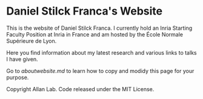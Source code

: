 # Daniel Stilck Franca's Website

This is the website of Daniel Stilck Franca. I currently hold an Inria Starting Faculty Position at Inria in France and am hosted by the École Normale Supérieure de Lyon.

Here you find information about my latest research and various links to talks I have given.

Go to *aboutwebsite.md*  to learn how to copy and modidy this page for your purpose. 


Copyright Allan Lab. Code released under the MIT License.

